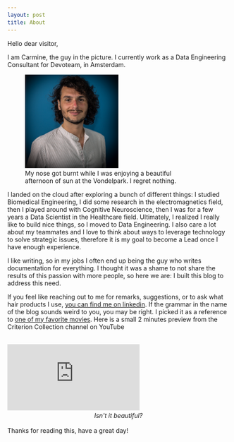 ```yaml
---
layout: post
title: About
---
```


Hello dear visitor,

I am Carmine, the guy in the picture. I currently work as a Data Engineering Consultant for Devoteam, in Amsterdam. 

<figure>
  <img alt="Carmine Gnolo" src="./assets/images/carmine.jpg" style="width:50%"/>
  <figcaption>
    My nose got burnt while I was enjoying a beautiful <br />afternoon of sun at the Vondelpark. I regret nothing.
  </figcaption>
</figure>

I landed on the cloud after exploring a bunch of different things: I studied Biomedical Engineering, I did some research in the electromagnetics field, then I played around with Cognitive Neuroscience, then I was for a few years a Data Scientist in the Healthcare field. Ultimately, I realized I really like to build nice things, so I moved to Data Engineering. I also care a lot about my teammates and I love to think about ways to leverage technology to solve strategic issues, therefore it is my goal to become a Lead once I have enough experience. 

I like writing, so in my jobs I often end up being the guy who writes documentation for everything. I thought it was a shame to not share the results of this passion with more people, so here we are: I built this blog to address this need.

If you feel like reaching out to me for remarks, suggestions, or to ask what hair products I use, [you can find me on linkedin](https://www.linkedin.com/in/gnolo/). If the grammar in the name of the blog sounds weird to you, you may be right. I picked it as a reference to [one of my favorite movies](https://en.wikipedia.org/wiki/In_the_Mood_for_Love). Here is a small 2 minutes preview from the Criterion Collection channel on YouTube
<br />
<br />

<div class="video-container">
<iframe src="https://www.youtube.com/embed/ypY9OaKCfRU"  frameborder="0" allow="accelerometer; autoplay; clipboard-write; encrypted-media; gyroscope; picture-in-picture" allowfullscreen></iframe>
</div>
<div style="text-align:center;font-style:italic">Isn't it beautiful?</div>
<br />
Thanks for reading this, have a great day!